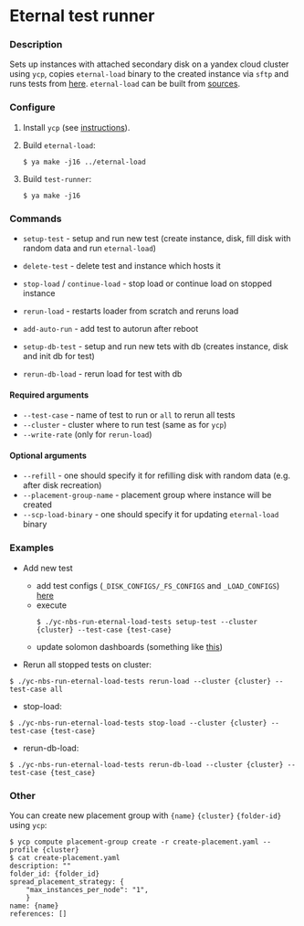 # Eternal test runner

### Description
Sets up instances with attached secondary disk on a yandex cloud cluster using `ycp`, copies `eternal-load` binary to the created instance via `sftp` and runs tests from [here](https://a.yandex-team.ru/arc/trunk/arcadia/cloud/blockstore/tools/testing/eternal-tests/test-runner/lib/test_configs.py?#L63). `eternal-load` can be built from [sources](https://a.yandex-team.ru/arc/trunk/arcadia/cloud/blockstore/tools/testing/eternal-tests/eternal-load).

### Configure
1. Install `ycp` (see [instructions](https://a.yandex-team.ru/arc/trunk/arcadia/cloud/blockstore/tools/ci/fio_performance_test_suite)).

2. Build `eternal-load`:
    ```(bash)
    $ ya make -j16 ../eternal-load
    ```

3. Build `test-runner`:
    ```(bash)
    $ ya make -j16
    ```

### Commands
- `setup-test` - setup and run new test (create instance, disk, fill disk with random data and run `eternal-load`)
- `delete-test` - delete test and instance which hosts it
- `stop-load` / `continue-load` - stop load or continue load on stopped instance 
- `rerun-load` - restarts loader from scratch and reruns load
- `add-auto-run` - add test to autorun after reboot

- `setup-db-test` - setup and run new tets with db (creates instance, disk and init db for test)
- `rerun-db-load` - rerun load for test with db

#### Required arguments
- `--test-case` - name of test to run or `all` to rerun all tests
- `--cluster` - cluster where to run test (same as for `ycp`)
- `--write-rate` (only for `rerun-load`)

#### Optional arguments
- `--refill` - one should specify it for refilling disk with random data (e.g. after disk recreation)
- `--placement-group-name` - placement group where instance will be created
- `--scp-load-binary` - one should specify it for updating `eternal-load` binary


### Examples

* Add new test
    * add test configs (`_DISK_CONFIGS/_FS_CONFIGS` and `_LOAD_CONFIGS`) [here](https://a.yandex-team.ru/arc/trunk/arcadia/cloud/blockstore/tools/testing/eternal-tests/test-runner/lib/test_configs.py?#L63)
    * execute
        ```(bash)
        $ ./yc-nbs-run-eternal-load-tests setup-test --cluster {cluster} --test-case {test-case}
        ```
    * update solomon dashboards (something like [this](https://solomon.yandex-team.ru/?project=nbs&cluster=yandexcloud_prod_vla&dashboard=nbs-eternal-tests-prod-overview))

* Rerun all stopped tests on cluster:
```(bash)
$ ./yc-nbs-run-eternal-load-tests rerun-load --cluster {cluster} --test-case all
```

* stop-load:
```(bash)
$ ./yc-nbs-run-eternal-load-tests stop-load --cluster {cluster} --test-case {test-case}
```

* rerun-db-load:
```(bash)
$ ./yc-nbs-run-eternal-load-tests rerun-db-load --cluster {cluster} --test-case {test_case}
```

### Other
You can create new placement group with `{name}` `{cluster}` `{folder-id}` using `ycp`:
```(bash)
$ ycp compute placement-group create -r create-placement.yaml --profile {cluster}
$ cat create-placement.yaml
description: ""
folder_id: {folder_id}
spread_placement_strategy: {
    "max_instances_per_node": "1",
    }
name: {name}
references: []

```
